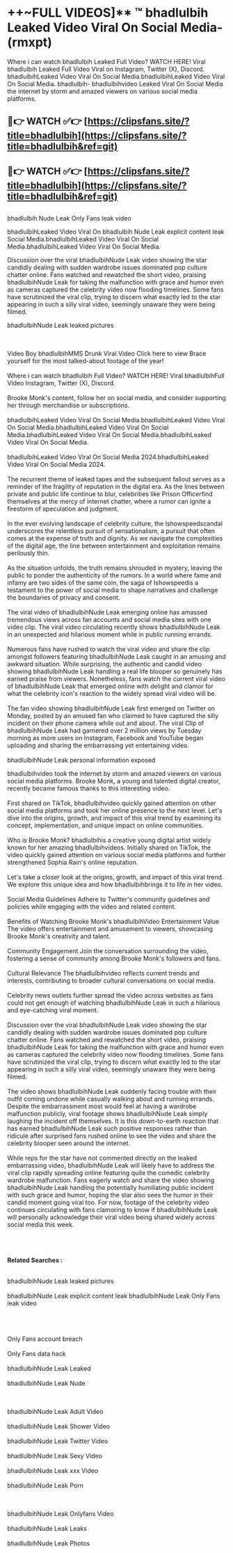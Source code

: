 #  ++~FULL VIDEOS]** ™ bhadlulbih Leaked Video Viral On Social Media- (rmxpt)

Where i can watch bhadlulbih Leaked Full Video? WATCH HERE! Viral bhadlulbih Leaked Full Video Viral on Instagram, Twitter (X), Discord.
bhadlulbihLeaked Video Viral On Social Media.bhadlulbihLeaked Video Viral On Social Media.
bhadlulbih- bhadlulbihvideo Leaked Viral On Social Media the internet by storm and amazed viewers on various social media platforms.



## 🔴👉 WATCH ✅👉 [https://clipsfans.site/?title=bhadlulbih](https://clipsfans.site/?title=bhadlulbih&ref=git)


## 🔴👉 WATCH ✅👉 [https://clipsfans.site/?title=bhadlulbih](https://clipsfans.site/?title=bhadlulbih&ref=git)
##


bhadlulbih Nude Leak Only Fans leak video 


bhadlulbihLeaked Video Viral On  bhadlulbih Nude Leak explicit content leak Social Media.bhadlulbihLeaked Video Viral On Social Media.bhadlulbihLeaked Video Viral On Social Media.



Discussion over the viral bhadlulbihNude Leak video showing the star candidly dealing with sudden wardrobe issues dominated pop culture chatter online. Fans watched and rewatched the short video, praising bhadlulbihNude Leak for taking the malfunction with grace and humor even as cameras captured the celebrity video now flooding timelines. Some fans have scrutinized the viral clip, trying to discern what exactly led to the star appearing in such a silly viral video, seemingly unaware they were being filmed.


bhadlulbihNude Leak leaked pictures


  <br>

  <br>
Video Boy bhadlulbihMMS Drunk Viral.Video Click here to view Brace yourself for the most talked-about footage of the year!
<br><br>
Where i can watch bhadlulbih Full Video? WATCH HERE! Viral bhadlulbihFull Video Instagram, Twitter (X), Discord.
<br><br>
Brooke Monk's content, follow her on social media, and consider supporting her through merchandise or subscriptions.
<br><br>
bhadlulbihLeaked Video Viral On Social Media.bhadlulbihLeaked Video Viral On Social Media.bhadlulbihLeaked Video Viral On Social Media.bhadlulbihLeaked Video Viral On Social Media.bhadlulbihLeaked Video Viral On Social Media.
<br><br>
bhadlulbihLeaked Video Viral On Social Media 2024.bhadlulbihLeaked Video Viral On Social Media 2024.
<br><br>
The recurrent theme of leaked tapes and the subsequent fallout serves as a reminder of the fragility of reputation in the digital era. As the lines between private and public life continue to blur, celebrities like Prison Officerfind themselves at the mercy of internet chatter, where a rumor can ignite a firestorm of speculation and judgment.
<br><br>
In the ever evolving landscape of celebrity culture, the Ishowspeedscandal underscores the relentless pursuit of sensationalism, a pursuit that often comes at the expense of truth and dignity. As we navigate the complexities of the digital age, the line between entertainment and exploitation remains perilously thin.
<br><br>
As the situation unfolds, the truth remains shrouded in mystery, leaving the public to ponder the authenticity of the rumors. In a world where fame and infamy are two sides of the same coin, the saga of Ishowspeedis a testament to the power of social media to shape narratives and challenge the boundaries of privacy and consent.
<br><br>
The viral video of bhadlulbihNude Leak emerging online has amassed tremendous views across fan accounts and social media sites with one video clip. The viral video circulating recently shows bhadlulbihNude Leak in an unexpected and hilarious moment while in public running errands.
<br><br>
Numerous fans have rushed to watch the viral video and share the clip amongst followers featuring bhadlulbihNude Leak caught in an amusing and awkward situation. While surprising, the authentic and candid video showing bhadlulbihNude Leak handling a real life blooper so genuinely has earned praise from viewers. Nonetheless, fans watch the current viral video of bhadlulbihNude Leak that emerged online with delight and clamor for what the celebrity icon's reaction to the widely spread viral video will be.
<br><br>
The fan video showing bhadlulbihNude Leak first emerged on Twitter on Monday, posted by an amused fan who claimed to have captured the silly incident on their phone camera while out and about. The viral Clip of bhadlulbihNude Leak had garnered over 2 million views by Tuesday morning as more users on Instagram, Facebook and YouTube began uploading and sharing the embarrassing yet entertaining video.
<br><br>
bhadlulbihNude Leak personal information exposed

bhadlulbihvideo took the internet by storm and amazed viewers on various social media platforms. Brooke Monk, a young and talented digital creator, recently became famous thanks to this interesting video.
<br><br>
First shared on TikTok, bhadlulbihvideo quickly gained attention on other social media platforms and took her online presence to the next level. Let's dive into the origins, growth, and impact of this viral trend by examining its concept, implementation, and unique impact on online communities.
<br><br>
Who is Brooke Monk? bhadlulbihis a creative young digital artist widely known for her amazing bhadlulbihvideos. Initially shared on TikTok, the video quickly gained attention on various social media platforms and further strengthened Sophia Rain's online reputation.
<br><br>
Let's take a closer look at the origins, growth, and impact of this viral trend. We explore this unique idea and how bhadlulbihbrings it to life in her video.
<br><br>
Social Media Guidelines Adhere to Twitter's community guidelines and policies while engaging with the video and related content.
<br><br>
Benefits of Watching Brooke Monk's bhadlulbihVideo Entertainment Value The video offers entertainment and amusement to viewers, showcasing Brooke Monk's creativity and talent.
<br><br>
Community Engagement Join the conversation surrounding the video, fostering a sense of community among Brooke Monk's followers and fans.
<br><br>
Cultural Relevance The bhadlulbihvideo reflects current trends and interests, contributing to broader cultural conversations on social media.
<br><br>
Celebrity news outlets further spread the video across websites as fans could not get enough of watching bhadlulbihNude Leak in such a hilarious and eye-catching viral moment.
<br><br>
Discussion over the viral bhadlulbihNude Leak video showing the star candidly dealing with sudden wardrobe issues dominated pop culture chatter online. Fans watched and rewatched the short video, praising bhadlulbihNude Leak for taking the malfunction with grace and humor even as cameras captured the celebrity video now flooding timelines. Some fans have scrutinized the viral clip, trying to discern what exactly led to the star appearing in such a silly viral video, seemingly unaware they were being filmed.
<br><br>
The video shows bhadlulbihNude Leak suddenly facing trouble with their outfit coming undone while casually walking about and running errands. Despite the embarrassment most would feel at having a wardrobe malfunction publicly, viral footage shows bhadlulbihNude Leak simply laughing the incident off themselves. It is this down-to-earth reaction that has earned bhadlulbihNude Leak such positive responses rather than ridicule after surprised fans rushed online to see the video and share the celebrity blooper seen around the internet.
<br><br>
While reps for the star have not commented directly on the leaked embarrassing video, bhadlulbihNude Leak will likely have to address the viral clip rapidly spreading online featuring quite the comedic celebrity wardrobe malfunction. Fans eagerly watch and share the video showing bhadlulbihNude Leak handling the potentially humiliating public incident with such grace and humor, hoping the star also sees the humor in their candid moment going viral too. For now, footage of the celebrity video continues circulating with fans clamoring to know if bhadlulbihNude Leak will personally acknowledge their viral video being shared widely across social media this week.
<br><br>

<br><br>
<strong>Related Searches :</strong>
<br><br>

bhadlulbihNude Leak leaked pictures
<br><br>
bhadlulbihNude Leak explicit content leak
bhadlulbihNude Leak Only Fans leak video
<br><br>

<br><br>
Only Fans account breach
<br><br>
Only Fans data hack
<br><br>
bhadlulbihNude Leak Leaked
<br><br>
bhadlulbihNude Leak Nude

<br><br>
bhadlulbihNude Leak Adult Video
<br><br>
bhadlulbihNude Leak Shower Video
<br><br>
bhadlulbihNude Leak Twitter Video
<br><br>
bhadlulbihNude Leak Sexy Video
<br><br>
bhadlulbihNude Leak xxx Video
<br><br>
bhadlulbihNude Leak Porn

<br><br>
bhadlulbihNude Leak Onlyfans Video
<br><br>
bhadlulbihNude Leak Leaks
<br><br>
bhadlulbihNude Leak Photos